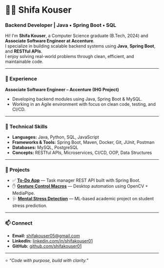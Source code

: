 # 👩‍💻 Shifa Kouser

### Backend Developer | Java • Spring Boot • SQL

Hi! I'm **Shifa Kouser**, a Computer Science graduate (B.Tech, 2024) and **Associate Software Engineer at Accenture**.  
I specialize in building scalable backend systems using **Java**, **Spring Boot**, and **RESTful APIs**.  
I enjoy solving real-world problems through clean, efficient, and maintainable code.

---

### 💼 Experience
**Associate Software Engineer – Accenture (IHG Project)**  
- Developing backend modules using Java, Spring Boot & MySQL.  
- Working in an Agile environment with focus on clean code, testing, and CI/CD.

---

### 🧠 Technical Skills
- **Languages:** Java, Python, SQL, JavaScript  
- **Frameworks & Tools:** Spring Boot, Maven, Docker, Git, JUnit, Postman  
- **Databases:** MySQL, PostgreSQL  
- **Concepts:** RESTful APIs, Microservices, CI/CD, OOP, Data Structures 
---

### 🚀 Projects
- ✅ **[To-Do App](https://github.com/shifakouser01/todo-springboot-app)** — Task manager REST API built with Spring Boot. 
- ✋ **[Gesture Control Macros](https://github.com/shifakouser01/gesture-control-macros)** — Desktop automation using OpenCV + MediaPipe.   
- 🩺 **[Mental Stress Detection](https://github.com/shifakouser01/mental-stress-detection-ml)** — ML-based academic project on student stress prediction.

---

### 📫 Connect
- **Email:** shifakouser05@gmail.com  
- **LinkedIn:** [linkedin.com/in/shifakouser01](https://linkedin.com/in/shifakouser01)  
- **GitHub:** [github.com/shifakouser01](https://github.com/shifakouser01)

---

⭐ *“Code with purpose, build with clarity.”*

